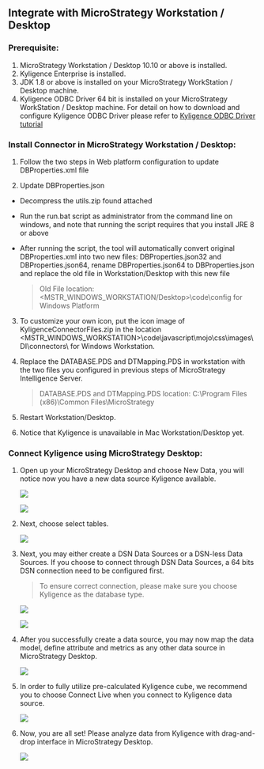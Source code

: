 ## Integrate with MicroStrategy Workstation / Desktop

### Prerequisite:

1. MicroStrategy Workstation / Desktop 10.10 or above is installed.
2. Kyligence Enterprise is installed. 
3. JDK 1.8 or above is installed on your MicroStrategy WorkStation / Desktop machine.
4. Kyligence ODBC Driver 64 bit is installed on your MicroStrategy WorkStation / Desktop machine. 
For detail on how to download and configure Kyligence ODBC Driver please refer to [Kyligence ODBC Driver tutorial](../../driver/odbc/README.md)

### Install Connector in MicroStrategy Workstation / Desktop:

1. Follow the two steps in Web platform configuration to update DBProperties.xml file

2. Update DBProperties.json

  * Decompress the utils.zip found attached

  * Run the run.bat script as administrator from the command line on windows, and note that running the script requires that you install JRE 8 or above

  * After running the script, the tool will automatically convert original DBProperties.xml into two new files: DBProperties.json32 and DBProperties.json64, rename DBProperties.json64 to DBProperties.json and replace the old file in Workstation/Desktop with this new file

    > Old File location: <MSTR_WINDOWS_WORKSTATION/Desktop>\code\config for Windows Platform

3. To customize your own icon, put the icon image of KyligenceConnectorFiles.zip in the location <MSTR_WINDOWS_WORKSTATION>\code\javascript\mojo\css\images\DI\connectors\ for Windows Workstation.

4. Replace the DATABASE.PDS and DTMapping.PDS in workstation with the two files you configured in previous steps of MicroStrategy Intelligence Server.

   > DATABASE.PDS and DTMapping.PDS location: C:\Program Files (x86)\Common Files\MicroStrategy

5. Restart Workstation/Desktop.

6. Notice that Kyligence is unavailable in Mac Workstation/Desktop yet.

### Connect Kyligence using MicroStrategy Desktop:

1. Open up your MicroStrategy Desktop and choose New Data, you will notice now you have a new data source Kyligence available. 

   ![](../../images/microstrategy_10_8/desktop_1.png)

   ![](../../images/microstrategy_10_8/desktop_2.png)

2. Next, choose select tables. 

   ![](../../images/microstrategy_10_8/desktop_3.png)

3. Next, you may either create a DSN Data Sources or a DSN-less Data Sources. If you choose to connect through DSN Data Sources, a 64 bits DSN connection need to be configured first. 

   > To ensure correct connection, please make sure you choose Kyligence as the database type. 

   ![](../../images/microstrategy_10_8/desktop_4.png)

   ![](../../images/microstrategy_10_8/desktop_5.png)

4. After you successfully create a data source, you may now map the data model, define attribute and metrics as any other data source in MicroStrategy Desktop.

   ![](../../images/microstrategy_10_8/desktop_6.png)

5. In order to fully utilize pre-calculated Kyligence cube, we recommend you to choose Connect Live when you connect to Kyligence data source. 

   ![](../../images/microstrategy_10_8/desktop_7.png)

6. Now, you are all set! Please analyze data from Kyligence with drag-and-drop interface in MicroStrategy Desktop.

   ![](../../images/microstrategy_10_8/desktop_8.png)

